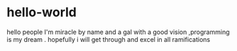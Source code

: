 # hello-world
hello people
I'm miracle by name and a gal with a good vision ,programming is my dream .
hopefully i will get through and excel in all ramifications
